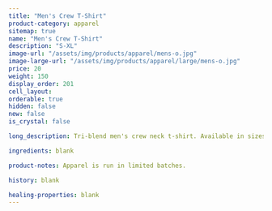 ```yaml
---
title: "Men's Crew T-Shirt"
product-category: apparel
sitemap: true
name: "Men's Crew T-Shirt"
description: "S-XL"
image-url: "/assets/img/products/apparel/mens-o.jpg"
image-large-url: "/assets/img/products/apparel/large/mens-o.jpg"
price: 20
weight: 150
display_order: 201
cell_layout:
orderable: true
hidden: false
new: false
is_crystal: false

long_description: Tri-blend men's crew neck t-shirt. Available in sizes S-XL. Color charcoal black.

ingredients: blank

product-notes: Apparel is run in limited batches.

history: blank

healing-properties: blank
---
```

